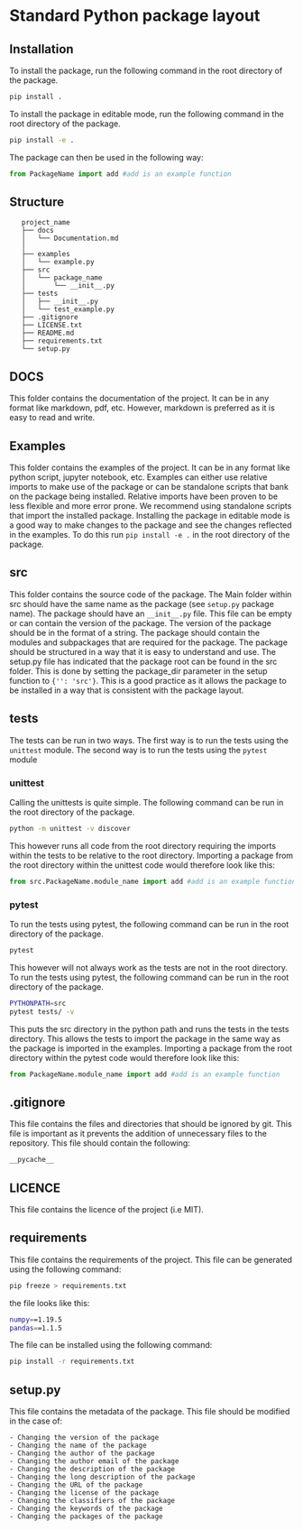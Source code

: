 # Standard Python package layout

## Installation
To install the package, run the following command in the root directory of the package.
```bash
pip install .
```

To install the package in editable mode, run the following command in the root directory of the package.
```bash
pip install -e .
```

The package can then be used in the following way:
```python
from PackageName import add #add is an example function
```

## Structure
```
   project_name
   ├── docs
   │   └── Documentation.md
   │   
   ├── examples
   │   └── example.py
   ├── src
   │   └── package_name
   │       └── __init__.py
   ├── tests
   │   ├── __init__.py
   │   └── test_example.py
   ├── .gitignore
   ├── LICENSE.txt
   ├── README.md
   ├── requirements.txt
   └── setup.py

   ```

## DOCS
This folder contains the documentation of the project. It can be in any format like markdown, pdf, etc. However, markdown is preferred as it is easy to read and write.

## Examples
This folder contains the examples of the project. It can be in any format like python script, jupyter notebook, etc. Examples can either use relative imports to make use of the package or can be standalone scripts that bank on the package being installed. Relative imports have been proven to be less flexible and more error prone. We recommend using standalone scripts that import the installed package. Installing the package in editable mode is a good way to make changes to the package and see the changes reflected in the examples. To do this run ```pip install -e .``` in the root directory of the package.	

## src
This folder contains the source code of the package. The Main folder within src should have the same name as the package (see ```setup.py``` package name). The package should have an ```__init__.py``` file. This file can be empty or can contain the version of the package. The version of the package should be in the format of a string. The package should contain the modules and subpackages that are required for the package. The package should be structured in a way that it is easy to understand and use. The setup.py file has indicated that the package root can be found in the src folder. This is done by setting the package_dir parameter in the setup function to ```{'': 'src'}```. This is a good practice as it allows the package to be installed in a way that is consistent with the package layout. 

## tests
The tests can be run in two ways. The first way is to run the tests using the ```unittest``` module. The second way is to run the tests using the ```pytest``` module

### unittest
Calling the unittests is quite simple. The following command can be run in the root directory of the package.
```bash
python -m unittest -v discover 
```
This however runs all code from the root directory requiring the imports within the tests to be relative to the root directory. Importing a package from the root directory within the unittest code would therefore look like this:

```python
from src.PackageName.module_name import add #add is an example function
```

### pytest
To run the tests using pytest, the following command can be run in the root directory of the package.
```bash
pytest
```
This however will not always work as the tests are not in the root directory. To run the tests using pytest, the following command can be run in the root directory of the package.
```bash
PYTHONPATH=src 
pytest tests/ -v
```

This puts the src directory in the python path and runs the tests in the tests directory. This allows the tests to import the package in the same way as the package is imported in the examples. Importing a package from the root directory within the pytest code would therefore look like this:

```python
from PackageName.module_name import add #add is an example function
```

## .gitignore
This file contains the files and directories that should be ignored by git. This file is important as it prevents the addition of unnecessary files to the repository. This file should contain the following:
```bash
__pycache__
```


## LICENCE
This file contains the licence of the project (i.e MIT).

## requirements
This file contains the requirements of the project. This file can be generated using the following command:
```bash
pip freeze > requirements.txt
```
the file looks like this:
```bash
numpy==1.19.5
pandas==1.1.5
```
The file can be installed using the following command:
```bash
pip install -r requirements.txt
```
## setup.py

This file contains the metadata of the package. 
    This file should be modified in the case of: 

    - Changing the version of the package
    - Changing the name of the package
    - Changing the author of the package
    - Changing the author email of the package
    - Changing the description of the package
    - Changing the long description of the package
    - Changing the URL of the package
    - Changing the license of the package
    - Changing the classifiers of the package
    - Changing the keywords of the package
    - Changing the packages of the package


